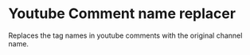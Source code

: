 # Youtube Comment name replacer
Replaces the tag names in youtube comments with the original channel name.
